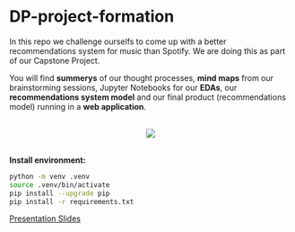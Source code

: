 # DP-project-formation


In this repo we challenge ourselfs to come up with a better recommendations system for music than Spotify. We are doing this as part of our Capstone Project. 

You will find __summerys__ of our thought processes, __mind maps__ from our brainstorming sessions, Jupyter Notebooks for our __EDAs__, our __recommendations system model__ and our final product (recommendations model) running in a __web application__.

<br>

<div id="header" align="center">
  <img src= 'https://media.giphy.com/media/xTk9ZwzuWiyJ8n5Vzq/giphy.gif'>
</div>


<br>




__Install environment:__

```bash
python -m venv .venv 
source .venv/bin/activate 
pip install --upgrade pip 
pip install -r requirements.txt 
```

[Presentation Slides](https://docs.google.com/presentation/d/1Ka-l_OXa4FF1w02ZJ6dam3xc3z0_auSv6qDpuckh5uY/edit?usp=sharing)
